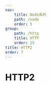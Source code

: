 ```yaml
---
nav:
    title: Node系列
    path: /node
    order: 5
group:
    path: /http
    title: HTTP
    order: 15
title: HTTP2
order: 7
---
```


# HTTP2
